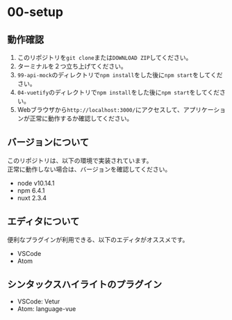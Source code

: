 # 00-setup


## 動作確認

1. このリポジトリを`git clone`または`DOWNLOAD ZIP`してください。
2. ターミナルを２つ立ち上げてください。
3. `99-api-mock`のディレクトリで`npm install`をした後に`npm start`をしてください。
4. `04-vuetify`のディレクトリで`npm install`をした後に`npm start`をしてください。
5. Webブラウザから`http://localhost:3000/`にアクセスして、アプリケーションが正常に動作するか確認してください。


## バージョンについて

このリポジトリは、以下の環境で実装されています。  
正常に動作しない場合は、バージョンを確認してください。

- node v10.14.1
- npm 6.4.1
- nuxt 2.3.4


## エディタについて

便利なプラグインが利用できる、以下のエディタがオススメです。

- VSCode
- Atom


## シンタックスハイライトのプラグイン

- VSCode: Vetur
- Atom: language-vue
